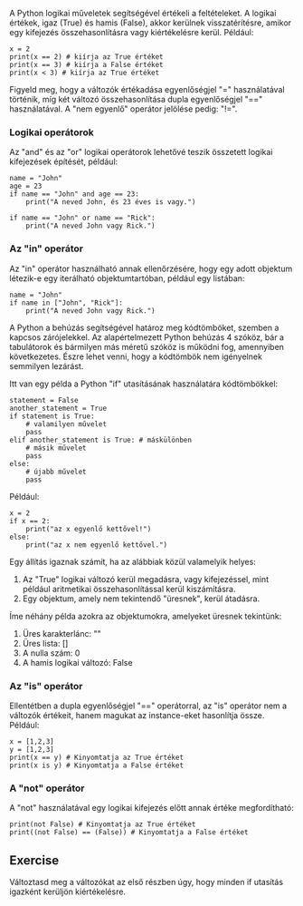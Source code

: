 A Python logikai műveletek segítségével értékeli a feltételeket. A logikai értékek, igaz (True) és hamis (False), akkor kerülnek visszatérítésre, amikor egy kifejezés összehasonlításra vagy kiértékelésre kerül. Például:

    x = 2
    print(x == 2) # kiírja az True értéket
    print(x == 3) # kiírja a False értéket
    print(x < 3) # kiírja az True értéket

Figyeld meg, hogy a változók értékadása egyenlőségjel "=" használatával történik, míg két változó összehasonlítása dupla egyenlőségjel "==" használatával. A "nem egyenlő" operátor jelölése pedig: "!=".

### Logikai operátorok

Az "and" és az "or" logikai operátorok lehetővé teszik összetett logikai kifejezések építését, például:

    name = "John"
    age = 23
    if name == "John" and age == 23:
        print("A neved John, és 23 éves is vagy.")

    if name == "John" or name == "Rick":
        print("A neved John vagy Rick.")

### Az "in" operátor

Az "in" operátor használható annak ellenőrzésére, hogy egy adott objektum létezik-e egy iterálható objektumtartóban, például egy listában:

    name = "John"
    if name in ["John", "Rick"]:
        print("A neved John vagy Rick.")

A Python a behúzás segítségével határoz meg kódtömböket, szemben a kapcsos zárójelekkel. Az alapértelmezett Python behúzás 4 szóköz, bár a tabulátorok és bármilyen más méretű szóköz is működni fog, amennyiben következetes. Észre lehet venni, hogy a kódtömbök nem igényelnek semmilyen lezárást.

Itt van egy példa a Python "if" utasításának használatára kódtömbökkel:

    statement = False
    another_statement = True
    if statement is True:
        # valamilyen művelet
        pass
    elif another_statement is True: # máskülönben
        # másik művelet
        pass
    else:
        # újabb művelet
        pass

Például:

    x = 2
    if x == 2:
        print("az x egyenlő kettővel!")
    else:
        print("az x nem egyenlő kettővel.")

Egy állítás igaznak számít, ha az alábbiak közül valamelyik helyes:
1. Az "True" logikai változó kerül megadásra, vagy kifejezéssel, mint például aritmetikai összehasonlítással kerül kiszámításra.
2. Egy objektum, amely nem tekintendő "üresnek", kerül átadásra.

Íme néhány példa azokra az objektumokra, amelyeket üresnek tekintünk:
1. Üres karakterlánc: ""
2. Üres lista: []
3. A nulla szám: 0
4. A hamis logikai változó: False

### Az "is" operátor

Ellentétben a dupla egyenlőségjel "==" operátorral, az "is" operátor nem a változók értékeit, hanem magukat az instance-eket hasonlítja össze. Például:

    x = [1,2,3]
    y = [1,2,3]
    print(x == y) # Kinyomtatja az True értéket
    print(x is y) # Kinyomtatja a False értéket

### A "not" operátor

A "not" használatával egy logikai kifejezés előtt annak értéke megfordítható:

    print(not False) # Kinyomtatja az True értéket
    print((not False) == (False)) # Kinyomtatja a False értéket

Exercise
--------

Változtasd meg a változókat az első részben úgy, hogy minden if utasítás igazként kerüljön kiértékelésre.